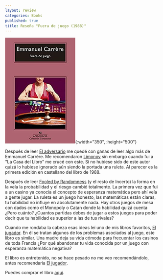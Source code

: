 ```yaml
---
layout: review
categories: Books
published: true
title: Reseña "Fuera de juego (1988)"
---
```

![](/assets/fueradejuegocompactosn762.jpg){:width="350", :height="500"}

Después de leer [El adversario](/books/2021/04/30/eladversario.html) me quedé con ganas de leer algo más de Emmanuel Carrère. Me recomendaron [Limonov](https://www.amazon.es/dp/8433978551) sin embargo cuando fui a "La Casa del Libro" me crucé con este. Si no hubiese sido de este autor quizá lo hubiese ignorado aún siendo la portada una ruleta. Al parecer es la primera edición en castellano del libro de 1988.

Después de leer [Fooled by Randomness](https://www.amazon.es/dp/0141031484) (y el resto de Incerto) la forma en la veía la probabilidad y el riesgo cambió totalmente. La primera vez que fui a un casino ya conocía el concepto de esperanza matemática pero ahí veía a gente jugar. La ruleta es un juego honesto, las matemáticas están claras, tu habilidad no influye en absolutamente nada. Hay otros juegos de mesa con dados como el Monopoly o Catan donde la habilidad quizá cuenta ¿Pero cuánto? ¿Cuantos partidas debes de jugar a estos juegos para poder decir que tu habilidad es superior a las de tus rivales?

Cuando me rondaba la cabeza esas ideas leí uno de mis libros favoritos, [El jugador](/books/2019/12/03/eljugadordelasmemoriasdeunjovenclsica.html). En él se tratan algunos de los problemas asociados al juego, este libro es similar. Una madre deja su vida cómoda para frecuentar los casinos de toda Francia ¿Por qué abandonar tu vida conocida por un juego con esperanza matemática negativa?

El libro es entretenido, no se hace pesado no me veo recomendándolo, antes recomendaría [El jugador](/books/2019/12/03/eljugadordelasmemoriasdeunjovenclsica.html).

Puedes comprar el libro [aquí](https://amazon.es/dp/B094BPD581).
